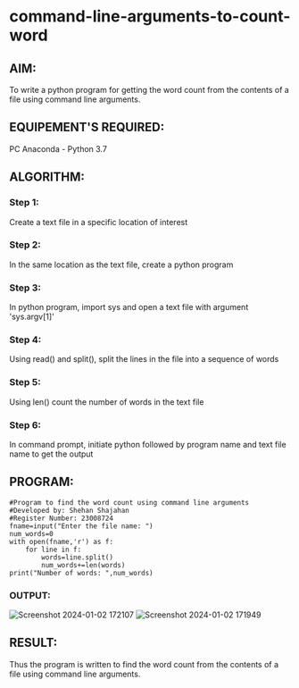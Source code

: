 # command-line-arguments-to-count-word
## AIM:
To write a python program for getting the word count from the contents of a file using command line arguments.
## EQUIPEMENT'S REQUIRED: 
PC
Anaconda - Python 3.7
## ALGORITHM: 
### Step 1:
Create a text file in a specific location of interest
### Step 2: 
In the same location as the text file, create a python program
### Step 3: 
In python program, import sys and open a text file with argument 'sys.argv[1]'
### Step 4:  
Using read() and split(), split the lines in the file into a sequence of words
### Step 5: 
Using len() count the number of words in the text file
### Step 6: 
In command prompt, initiate python followed by program name and text file name to get the output
## PROGRAM:
```
#Program to find the word count using command line arguments
#Developed by: Shehan Shajahan
#Register Number: 23008724
fname=input("Enter the file name: ")
num_words=0
with open(fname,'r') as f:
    for line in f:
        words=line.split()
        num_words+=len(words)
print("Number of words: ",num_words)
```
### OUTPUT:
![Screenshot 2024-01-02 172107](https://github.com/shehanshajahan/command-line-arguments-to-count-word/assets/139317389/d3d37ee7-4c81-473f-9eb7-52e149b305da)
![Screenshot 2024-01-02 171949](https://github.com/shehanshajahan/command-line-arguments-to-count-word/assets/139317389/557db56a-595c-474c-9ffb-639b764bbe5f)
## RESULT:
Thus the program is written to find the word count from the contents of a file using command line arguments.
